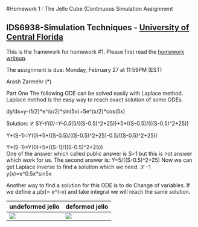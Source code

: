 #Homework 1 : The Jello Cube (Continuous Simulation Assignment
## IDS6938-Simulation Techniques - [University of Central Florida](http://www.ist.ucf.edu/grad/)


This is the framework for homework #1. Please first read the [homework writeup](HomeWork%231.pdf).

The assignment is due: Monday, February 27 at 11:59PM (EST)


Arash Zarmehr (*)



Part One 
The following ODE can be solved easily with Laplace method. Laplace method is the easy way to reach exact solution of some ODEs.

dy/dx=y-(1/2)*e^(x/2)*sin⁡(5x)+5e^(x/2)*cos⁡(5x)

Solution:
ℒ 
S*Y-Y(0)=Y-0.5*(5/((S-0.5)^2+25))+5*((S-0.5)/(((S-0.5)^2+25))

Y*(S-1)=Y(0)+5*((S-0.5)/((S-0.5)^2+25)-0.5/((S-0.5)^2+25))

Y*(S-1)=Y(0)+5*((S-1)/((S-0.5)^2+25))  
One of the answer which called public answer is S=1 but this is not answer which work for us. 
The second answer is:
Y=5/((S-0.5)^2+25)
Now we can get Laplace inverse to find a solution which we need.
ℒ -1
y(x)=e^0.5x*sin⁡5x


Another way to find a solution for this ODE is to do Change of variables.
If we define a µ(x)= e^(-x)   and take integral we will reach the same solution.







| undeformed jello  | deformed jello |
| ------------- | ------------- |
| ![](images/undeformed3.png?raw=true)  | ![](images/deformed3.png?raw=true) |

